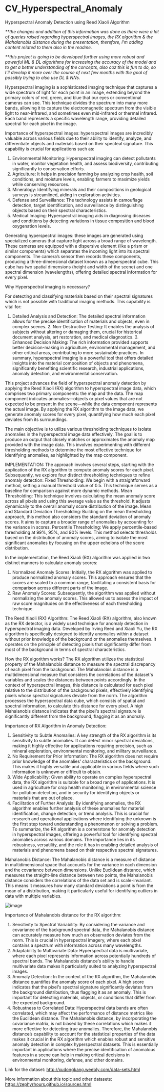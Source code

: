 # CV_Hyperspectral_Anomaly
Hyperspectral Anomaly Detection using Reed Xiaoli Algorithm

_**the changes and addition of this information was done as there were a lot of queries raised regarding hyperspectral images, the RX algorithm & the Mahalanobis distance during the presentation, therefore, I'm adding content related to them also in the readme._

_**this project is going to be developed further using more robust and powerful ML & DL algorithms for increasing the accuracy of the model and to get a better understanding of the concepts, also coz this is fun to do, so I’ll develop it more over the course of next few months with the goal of possibly trying to also use DL & NNs._

Hyperspectral imaging is a sophisticated imaging technique that captures a wide spectrum of light for each point in an image, extending beyond the primary colors of red, green, and blue that our eyes or conventional cameras can see. This technique divides the spectrum into many more bands, allowing it to capture the electromagnetic spectrum from the visible light to near-infrared, and sometimes even mid-infrared or thermal infrared. Each band represents a specific wavelength range, providing detailed spectral for each pixel in the image.

Importance of hyperspectral images: hyperspectral images are incredibly valuable across various fields due to their ability to identify, analyze, and differentiate objects and materials based on their specteal signature. This capability is crucial for applications such as: 
1.	Environmental Monitoring: Hyperspectral imaging can detect pollutants in water, monitor vegetation health, and assess biodiversity, contributing significantly to conservation efforts.
2.	Agriculture: It helps in precision farming by analyzing crop health, soil conditions, and moisture levels, enabling farmers to maximize yields while conserving resources.
3.	Mineralogy: Identifying minerals and their compositions in geological surveys is streamlined, aiding in exploration activities.
4.	Defense and Surveillance: The technology assists in camouflage detection, target identification, and surveillance by distinguishing objects based on their spectral characteristics.
5.	Medical Imaging: Hyperspectral imaging aids in diagnosing diseases and conditions by detecting variations in tissue composition and blood oxygenation levels.

Generating hyperspectral images: these images are generated using specialized cameras that capture light across a broad range of wavelength. These cameras are equipped with a dispersive element (like a prism or similar components) which separates the incoming light into its spectral components. The camera’s sensor then records these components, producing a three-dimensional dataset known as a hyperspectral cube. This cube has two spatial dimensions (height and width of the scene) and one spectral dimension (wavelengths), offering detailed spectral information for every pixel.

Why Hyperspectral imaging is necessary?

For detecting and classifying materials based on their spectral signatures which is not possible with traditional imaging methods. This capability is vital for:
1. Detailed Analysis and Detection: The detailed spectral information allows for the precise identification of materials and objects, even in complex scenes. 2. Non-Destructive Testing: It enables the analysis of subjects without altering or damaging them, crucial for historical document analysis, art restoration, and medical diagnostics. 3. Enhanced Decision Making: The rich information provided supports better decision-making in agriculture, environmental management, and other critical areas, contributing to more sustainable practices. 
In summary, hyperspectral imaging is a powerful tool that offers detailed insights into the material composition of objects and phenomena, significantly benefiting scientific research, industrial applications, anomaly detection, and environmental conservation.


This project advances the field of hyperspectral anomaly detection by applying the Reed Xiaoli (RX) algorithm to hyperspectral image data, which comprises two primary components: the map and the data. The map component indicates anomalies—objects or pixel values that are not expected to be present in the scene—while the data component represents the actual image. By applying the RX algorithm to the image data, we generate anomaly scores for every pixel, quantifying how much each pixel deviates from its surroundings.

The main objective is to utilize various thresholding techniques to isolate anomalies in the hyperspectral image data effectively. The goal is to produce an output that closely matches or approximates the anomaly map provided with the image data. This involves experimenting with different thresholding methods to determine the most effective technique for identifying anomalies, as highlighted by the map component.

IMPLEMENTATION:
The approach involves several steps, starting with the application of the RX algorithm to compute anomaly scores for each pixel. Subsequently, we explore four distinct thresholding techniques to refine anomaly detection:  Fixed Thresholding: We begin with a straightforward method, setting a manual threshold value of 0.5. This technique serves as a baseline for comparison against more dynamic methods.  Mean Thresholding: This technique involves calculating the mean anomaly score across all pixels and using this average value as the threshold. It adjusts dynamically to the overall anomaly score distribution of the image.  Mean and Standard Deviation Thresholding: Building on the mean thresholding approach, this method also considers the standard deviation of anomaly scores. It aims to capture a broader range of anomalies by accounting for the variance in scores.  Percentile Thresholding: We apply percentile-based thresholding at 99%, 95%, and 90% levels. This method selects thresholds based on the distribution of anomaly scores, aiming to isolate the most significant anomalies by focusing on the upper echelons of the score distribution.


In the implementation, the Reed Xiaoli (RX) algorithm was applied in two distinct manners to calculate anomaly scores:
1.	Normalized Anomaly Scores: Initially, the RX algorithm was applied to produce normalized anomaly scores. This approach ensures that the scores are scaled to a common range, facilitating a consistent basis for comparison across different parts of the image.
2.	Raw Anomaly Scores: Subsequently, the algorithm was applied without normalizing the anomaly scores. This allowed us to assess the impact of raw score magnitudes on the effectiveness of each thresholding technique.

The Reed Xiaoli (RX) Algorithm:
 The Reed Xiaoli (RX) algorithm, also known as the RX detector, is a widely used technique for anomaly detection in hyperspectral imaging data. Developed by Irving Reed and Xiaoli Yu, the RX algorithm is specifically designed to identify anomalies within a dataset without prior knowledge of the background or the anomalies themselves. It operates on the principle of detecting pixels that significantly differ from most of the background in terms of spectral characteristics.

How the RX algorithm works?
The RX algorithm utilizes the statistical property of the Mahalanobis distance to measure the spectral discrepancy of each pixel from the background. The Mahalanobis distance is a multidimensional measure that considers the correlations of the dataset's variables and scales the distances between points accordingly. 
In the context of hyperspectral images, this distance is calculated for each pixel relative to the distribution of the background pixels, effectively identifying pixels whose spectral signatures deviate from the norm. The algorithm processes the hyperspectral data cube, which consists of spatial and spectral information, to calculate this distance for every pixel. A high Mahalanobis distance indicates that the pixel's spectral signature is significantly different from the background, flagging it as an anomaly.

Importance of RX Algorithm in Anomaly Detection:
1.	Sensitivity to Subtle Anomalies: A key strength of the RX algorithm is its sensitivity to subtle anomalies. It can detect minor spectral deviations, making it highly effective for applications requiring precision, such as mineral exploration, environmental monitoring, and military surveillance.
2.	No Requirement for Prior Information: The RX algorithm does not require prior knowledge of the anomalies' characteristics or the background. This makes it highly versatile and applicable in various fields where such information is unknown or difficult to obtain.
3.	Wide Applicability: Given ability to operate on complex hyperspectral data, the RX algorithm is suitable for a broad range of applications. It is used in agriculture for crop health monitoring, in environmental science for pollution detection, and in security for identifying objects or materials that are out of place.
4.	Facilitation of Further Analysis: By identifying anomalies, the RX algorithm enables further analysis of these anomalies for material identification, change detection, or trend analysis. This is crucial for research and operational applications where identifying the unknown is the first step toward understanding a phenomenon or solving a problem.
To summarize, the RX algorithm is a cornerstone for anomaly detection in hyperspectral images, offering a powerful tool for identifying spectral anomalies across various domains. The importance lies in its robustness, versatility, and the role it has in enabling detailed analysis of materials and phenomena based on their respective spectral signatures.

Mahalanobis Distance:
The Mahalanobis distance is a measure of distance in multidimensional space that accounts for the variance in each dimension and the covariance between dimensions. 
Unlike Euclidean distance, which measures the straight-line distance between two points, the Mahalanobis distance considers the correlations of the data set and is scale-invariant. This means it measures how many standard deviations a point is from the mean of a distribution, making it particularly useful for identifying outliers in data with multiple variables.

![image](https://github.com/ritvikr27/CV_Hyperspectral_Anomaly/assets/76433779/e790fe84-ab5f-476e-aeab-793b14cff8d2)

Importance of Mahalanobis distance for the RX algorithm:
1.	Sensitivity to Spectral Variability: By considering the variance and covariance of the background spectral data, the Mahalanobis distance can accurately measure how much an observation deviates from the norm. This is crucial in hyperspectral imagery, where each pixel contains a spectrum with information across many wavelengths. 
2.	Adaptability to Multivariate Data: Hyperspectral data is multivariate, where each pixel represents information across potentially hundreds of spectral bands. The Mahalanobis distance's ability to handle multivariate data makes it particularly suited to analyzing hyperspectral images. 
3.	Anomaly Detection: In the context of the RX algorithm, the Mahalanobis distance quantifies the anomaly score of each pixel. A high score indicates that the pixel's spectral signature significantly deviates from the background distribution, thus flagging it as an anomaly. This is important for detecting materials, objects, or conditions that differ from the expected background. 
4.	Robustness to Correlated Data: Hyperspectral data bands are often correlated, which may affect the performance of distance metrics like the Euclidean distance. The Mahalanobis distance, by incorporating the covariance matrix, is not biased by these correlations which makes it more effective for detecting true anomalies.
Therefore, the Mahalanobis distance’s capability to account for the statistical properties of the data makes it crucial in the RX algorithm which enables robust and sensitive anomaly detection in complex hyperspectral datasets. This is essentially important in applications where the precise identification of anomalous features in a scene can help in making critical decisions in environmental monitoring, defense, and other domains.

Link for the dataset: http://xudongkang.weebly.com/data-sets.html

More information about this topic and other datasets: https://zephyrhours.github.io/sources.html


